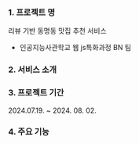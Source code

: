 ### 1. 프로젝트 명
리뷰 기반 동명동 맛집 추천 서비스
- 인공지능사관학교 웹 js특화과정 BN 팀
### 2. 서비스 소개
### 3. 프로젝트 기간
2024.07.19. ~ 2024. 08. 02.
### 4. 주요 기능
